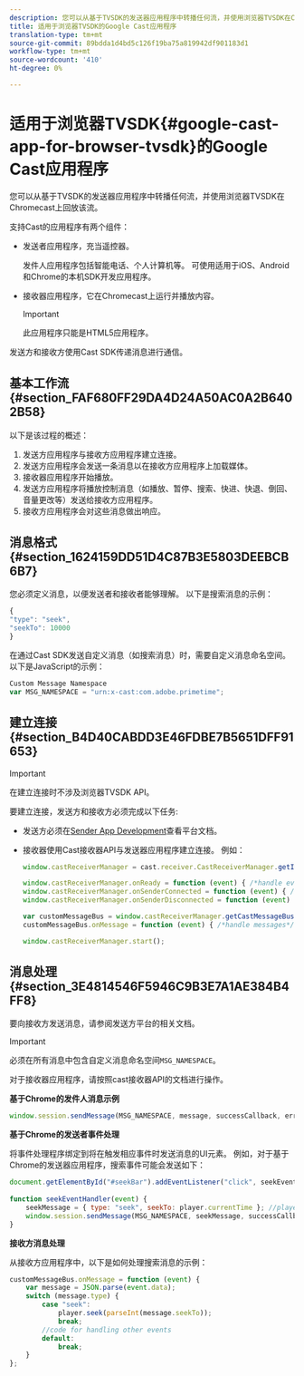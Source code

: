 ```yaml
---
description: 您可以从基于TVSDK的发送器应用程序中转播任何流，并使用浏览器TVSDK在Chromecast上回放该流。
title: 适用于浏览器TVSDK的Google Cast应用程序
translation-type: tm+mt
source-git-commit: 89bdda1d4bd5c126f19ba75a819942df901183d1
workflow-type: tm+mt
source-wordcount: '410'
ht-degree: 0%

---
```



# 适用于浏览器TVSDK{#google-cast-app-for-browser-tvsdk}的Google Cast应用程序

您可以从基于TVSDK的发送器应用程序中转播任何流，并使用浏览器TVSDK在Chromecast上回放该流。

<!--<a id="section_87CE5D6D46F0439EB6E63A742D6DD9C8"></a>-->

支持Cast的应用程序有两个组件：

* 发送者应用程序，充当遥控器。

   发件人应用程序包括智能电话、个人计算机等。 可使用适用于iOS、Android和Chrome的本机SDK开发应用程序。
* 接收器应用程序，它在Chromecast上运行并播放内容。

   >[!IMPORTANT]
   >
   >此应用程序只能是HTML5应用程序。

发送方和接收方使用Cast SDK传递消息进行通信。

## 基本工作流{#section_FAF680FF29DA4D24A50AC0A2B6402B58}

以下是该过程的概述：

1. 发送方应用程序与接收方应用程序建立连接。
1. 发送方应用程序会发送一条消息以在接收方应用程序上加载媒体。
1. 接收器应用程序开始播放。
1. 发送方应用程序将播放控制消息（如播放、暂停、搜索、快进、快退、倒回、音量更改等）发送给接收方应用程序。
1. 接收方应用程序会对这些消息做出响应。

## 消息格式{#section_1624159DD51D4C87B3E5803DEEBCB6B7}

您必须定义消息，以便发送者和接收者能够理解。 以下是搜索消息的示例：

```js
{ 
"type": "seek", 
"seekTo": 10000 
} 
```

在通过Cast SDK发送自定义消息（如搜索消息）时，需要自定义消息命名空间。 以下是JavaScript的示例：

```js
Custom Message Namespace 
var MSG_NAMESPACE = "urn:x-cast:com.adobe.primetime"; 
```

## 建立连接{#section_B4D40CABDD3E46FDBE7B5651DFF91653}

>[!IMPORTANT]
>
>在建立连接时不涉及浏览器TVSDK API。

要建立连接，发送方和接收方必须完成以下任务:

* 发送方必须在[Sender App Development](https://developers.google.com/cast/docs/sender_apps)查看平台文档。
* 接收器使用Cast接收器API与发送器应用程序建立连接。 例如：

   ```js
   window.castReceiverManager = cast.receiver.CastReceiverManager.getInstance(); 
   
   window.castReceiverManager.onReady = function (event) { /*handle event*/ }; 
   window.castReceiverManager.onSenderConnected = function (event) { /*handle event*/ }; 
   window.castReceiverManager.onSenderDisconnected = function (event) { /*handle event*/ }; 
   
   var customMessageBus = window.castReceiverManager.getCastMessageBus(MSG_NAMESPACE); 
   customMessageBus.onMessage = function (event) { /*handle messages*/ }; 
   
   window.castReceiverManager.start(); 
   ```

## 消息处理{#section_3E4814546F5946C9B3E7A1AE384B4FF8}

要向接收方发送消息，请参阅发送方平台的相关文档。

>[!IMPORTANT]
>
>必须在所有消息中包含自定义消息命名空间`MSG_NAMESPACE`。

对于接收器应用程序，请按照cast接收器API的文档进行操作。

**基于Chrome的发件人消息示例**

```js
window.session.sendMessage(MSG_NAMESPACE, message, successCallback, errorCallback); //https://developers.google.com/cast/docs/reference/chrome/chrome.cast.Session#sendMessage
```

**基于Chrome的发送者事件处理**

将事件处理程序绑定到将在触发相应事件时发送消息的UI元素。 例如，对于基于Chrome的发送器应用程序，搜索事件可能会发送如下：

```js
document.getElementById("#seekBar").addEventListener("click", seekEventHandler); 
   
function seekEventHandler(event) { 
    seekMessage = { type: "seek", seekTo: player.currentTime }; //player is an instance of AdobePSDK.MediaPlayer 
    window.session.sendMessage(MSG_NAMESPACE, seekMessage, successCallback, errorCallback); 
} 
```

**接收方消息处理**

从接收方应用程序中，以下是如何处理搜索消息的示例：

```js
customMessageBus.onMessage = function (event) { 
    var message = JSON.parse(event.data); 
    switch (message.type) { 
        case "seek":  
            player.seek(parseInt(message.seekTo)); 
            break; 
        //code for handling other events 
        default:  
            break; 
    } 
}; 
```

